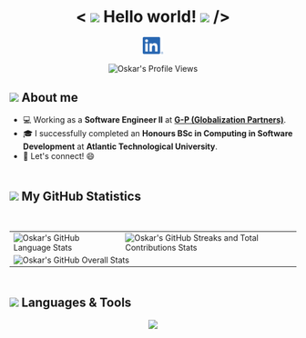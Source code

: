 <div align="center">
  <!-- Greeting -->
  <h1>
    &lt;
    <img
      src="https://media.giphy.com/media/hvRJCLFzcasrR4ia7z/giphy.gif"
      width="40"
    />
    Hello world!
    <img
      src="https://media.giphy.com/media/hvRJCLFzcasrR4ia7z/giphy.gif"
      width="40"
    />
    /&gt;
  </h1>

  <!-- My LinkedIn -->
  <a href="https://www.linkedin.com/in/oskar-ciebien/">
    <img src="icons/LI-In-Bug.png" height="30" alt="LinkedIn Logo" />
  </a>

  <!-- Views Counter -->
  <img
    src="https://komarev.com/ghpvc/?username=Oskar-Ciebien&label=Profile%20views&color=0e75b6&style=flat"
    alt="Oskar's Profile Views"
  />

  <!-- About Section -->
  <div style="margin-top:30px;" align="left">
    <h2>
      <img src="https://media0.giphy.com/media/v1.Y2lkPTc5MGI3NjExeDI5aXVzbzF4b3A3NmpjdGQyaWo4MXFrc2FzZXBxNGo0N2k1dWFzaiZlcD12MV9pbnRlcm5hbF9naWZfYnlfaWQmY3Q9cw/HZrcDzLQuQu7OHXNhP/giphy.gif" width="30"/>
      About me
    </h2>
    <ul>
      <li>
        💻 Working as a <b>Software Engineer II</b> at
        <a href="https://www.globalization-partners.com/" target="_blank"
          ><b>G-P (Globalization Partners)</b></a
        >.
      </li>
      <li>
        🎓 I successfully completed an <b>Honours BSc in Computing in Software Development</b> at <b>Atlantic Technological University</b>.
      </li>
      <li>
        🤝 Let's connect! 😄
      </li>
    </ul>
  </div>

  <!-- Statistics Section -->
  <div style="margin-top:50px;">
    <h2 align="left">
      <img
        src="https://media.giphy.com/media/iY8CRBdQXODJSCERIr/giphy.gif"
        width="30"
      />
      My GitHub Statistics
    </h2>
    <br />
    <div>
      <table>
        <tr>
          <div style="display: flex; flex-wrap: wrap; justify-content: center; gap: 10px;">
            <td>
              <!-- Most Used Languages Stats -->
              <img
                src="https://github-readme-stats.vercel.app/api/top-langs?username=Oskar-Ciebien&locale=en&hide_title=false&layout=compact&langs_count=5&theme=dark&hide_border=false&width=400"
                alt="Oskar's GitHub Language Stats"
                height="200"
              />
            </td>
            <td>
              <!-- Streak and Contributions Stats -->
              <img
                src="http://github-readme-streak-stats.herokuapp.com?user=Oskar-Ciebien&theme=dark&date_format=M%20j%5B%2C%20Y%5D&stroke=DD0000"
                alt="Oskar's GitHub Streaks and Total Contributions Stats"
                height="200"
              />
            </td>
          </div>
        </tr>
        <tr>
          <td colspan="2">
            <!-- Overall Stats -->
            <img
              src="https://next.ossinsight.io/widgets/official/compose-user-dashboard-stats/thumbnail.png?user_id=48316434&image_size=auto&color_scheme=dark"
              alt="Oskar's GitHub Overall Stats"
            />
          </td>
        </tr>
      </table>
    </div>
  </div>

  <!-- Languages and Tools Section -->
  <div style="margin-top:50px;">
    <h2 align="left">
      <img
        src="https://media2.giphy.com/media/QssGEmpkyEOhBCb7e1/giphy.gif?cid=ecf05e47a0n3gi1bfqntqmob8g9aid1oyj2wr3ds3mg700bl&rid=giphy.gif"
        width="30"
      />
      Languages & Tools
    </h2>
    <!-- Icons -->
    <img src="https://skillicons.dev/icons?i=aws,javascript,typescript,nodejs,npm,yarn,react,jest,html,css,tailwind,markdown,docker,express,figma,git,github,gherkin,vscode,idea,latex,mysql,sqlite,postman,raspberrypi,discord,discordjs&perline=9&theme=light" />
  </div>
</div>
